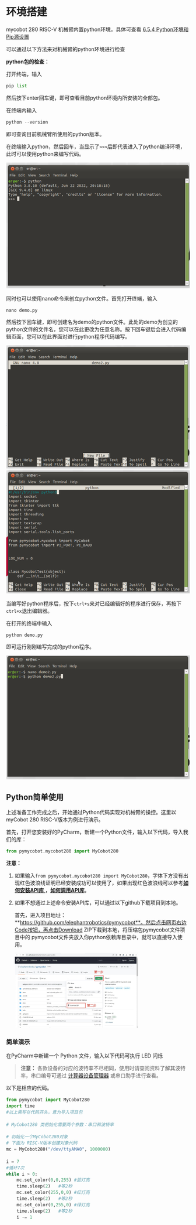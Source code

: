 # 环境搭建

mycobot 280 RISC-V 机械臂内置python环境，具体可查看 [6.5.4 Python环境和Pip源设置](./7.1_new.md)

可以通过以下方法来对机械臂的python环境进行检查

**python包的检查：**

打开终端，输入
```python
pip list 
```
然后按下enter回车键，即可查看目前python环境内所安装的全部包。

在终端内输入
```python
python --version
```
即可查询目前机械臂所使用的python版本。

在终端输入python，然后回车，当显示了`>>>`后即代表进入了python编译环境，此时可以使用python来编写代码。

<img src="../../../resource\3-FunctionsAndApplications\6.developmentGuide\python\build/4.png" style="zoom: 100%;" />

同时也可以使用nano命令来创立python文件。首先打开终端，输入
```python
nano demo.py
```
然后按下回车键，即可创建名为demo的python文件。此处的demo为创立的python文件的文件名，您可以在此更改为任意名称。按下回车键后会进入代码编辑页面，您可以在此界面对进行python程序代码编写。

<img src="../../../resource\3-FunctionsAndApplications\6.developmentGuide\python\build/2.png" style="zoom: 100%;" />

<img src="../../../resource\3-FunctionsAndApplications\6.developmentGuide\python\build/6.png" style="zoom: 100%;" />

当编写好python程序后，按下`ctrl+s`来对已经编辑好的程序进行保存，再按下`ctrl+x`退出编辑器。

在打开的终端中输入 
```python
python demo.py
```
即可运行刚刚编写完成的python程序。

<img src="../../../resource\3-FunctionsAndApplications\6.developmentGuide\python\build/3.png" style="zoom: 100%;" />

## Python简单使用

上述准备工作完成之后，开始通过Python代码实现对机械臂的操控。这里以myCobot 280 RISC-V版本为例进行演示。

首先，打开您安装好的PyCharm，新建一个Python文件，输入以下代码，导入我们的库：

```python
from pymycobot.mycobot280 import MyCobot280
```

**注意：**

1. 如果输入`from pymycobot.mycobot280 import MyCobot280`，字体下方没有出现红色波浪线证明已经安装成功可以使用了，如果出现红色波浪线可以参考[**如何安装API库** ](https://www.cnblogs.com/xiaoguan-bky/p/11184740.html)，[**如何调用API库**](https://jingyan.baidu.com/article/25648fc1e86917d191fd009d.html)。

2. 如果不想通过上述命令安装API库，可以通过以下github下载项目到本地。 

   首先，进入项目地址：**https://github.com/elephantrobotics/pymycobot**。然后点击网页右边Code按钮，再点击Download ZIP下载到本地，将压缩包pymycobot文件项目中的 pymycobot文件夹放入你python依赖库目录中，就可以直接导入使用。

   <img src="../../../resource\3-FunctionsAndApplications\6.developmentGuide\python\build/pymycobotgithub.jpg" style="zoom: 33%;" />



### 简单演示

在PyCharm中新建一个 Python 文件，输入以下代码可执行 LED 闪烁

> **注意：** 各款设备的对应的波特率不尽相同，使用时请查阅资料了解其波特率，串口编号可通过 [计算器设备管理器](https://docs.elephantrobotics.com/docs/gitbook/4-BasicApplication/4.1-myStudio/4.1.1-myStudio_download_driverinstalled.html#4113-%E5%A6%82%E4%BD%95%E5%8C%BA%E5%88%86cp210x%E5%92%8Ccp34x%E8%8A%AF%E7%89%87) 或串口助手进行查看。

以下是相应的代码。

```python
from pymycobot import MyCobot280
import time
#以上需写在代码开头，意为导入项目包

# MyCobot280 类初始化需要两个参数：串口和波特率

# 初始化一个MyCobot280对象
# 下面为 RISC-V版本创建对象代码
mc = MyCobot280("/dev/ttyAMA0", 1000000)

i = 7
#循环7次
while i > 0:
    mc.set_color(0,0,255) #蓝灯亮
    time.sleep(2)	#等2秒
    mc.set_color(255,0,0) #红灯亮
    time.sleep(2)	#等2秒
    mc.set_color(0,255,0) #绿灯亮
    time.sleep(2)	#等2秒
    i -= 1
```

